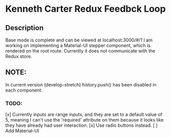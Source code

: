 # Kenneth Carter Redux Feedbck Loop

## Description

Base mode is complete and can be viewed at localhost:3000/#/1
I am working on implementing a Material-UI stepper component, which is rendered on the root route. Currently it does not communicate with the Redux store.

## NOTE:

In current version (develop-stretch) history.push() has been disabled in each component.

### TODO:

[x] Currently inputs are range inputs, and they are set to a default value of 5, meaning I can't use the 'required' attribute on them because it looks like they have already had user interaction.
[x] Use radio buttons instead.
[ ] Add Material-UI
